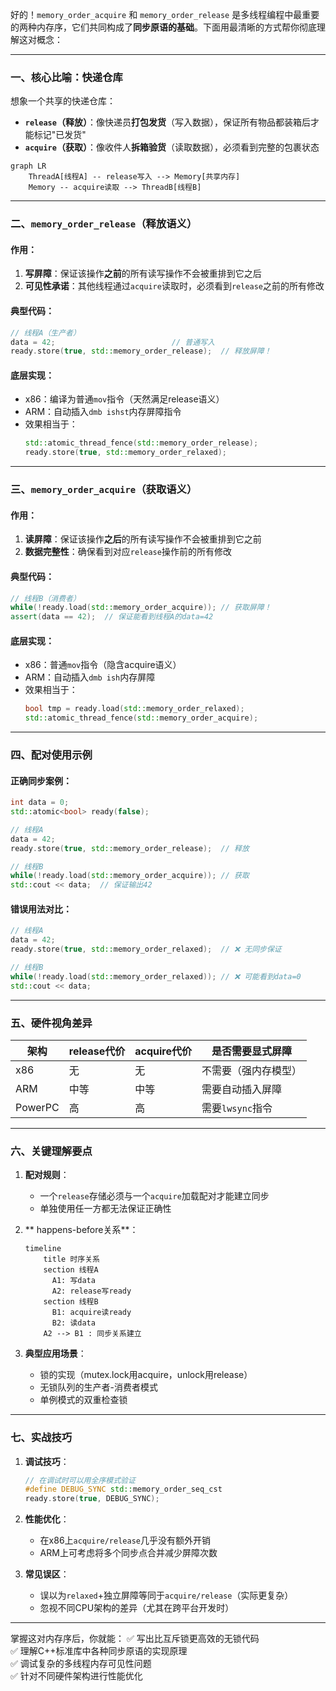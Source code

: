 好的！`memory_order_acquire` 和 `memory_order_release` 是多线程编程中最重要的两种内存序，它们共同构成了**同步原语的基础**。下面用最清晰的方式帮你彻底理解这对概念：

---

### 一、核心比喻：快递仓库
想象一个共享的快递仓库：
- **`release`（释放）**：像快递员**打包发货**（写入数据），保证所有物品都装箱后才能标记"已发货"
- **`acquire`（获取）**：像收件人**拆箱验货**（读取数据），必须看到完整的包裹状态

```mermaid
graph LR
    ThreadA[线程A] -- release写入 --> Memory[共享内存]
    Memory -- acquire读取 --> ThreadB[线程B]
```

---

### 二、`memory_order_release`（释放语义）
#### 作用：
1. **写屏障**：保证该操作**之前**的所有读写操作不会被重排到它之后
2. **可见性承诺**：其他线程通过`acquire`读取时，必须看到`release`之前的所有修改

#### 典型代码：
```cpp
// 线程A（生产者）
data = 42;                          // 普通写入
ready.store(true, std::memory_order_release);  // 释放屏障！
```

#### 底层实现：
- x86：编译为普通`mov`指令（天然满足release语义）
- ARM：自动插入`dmb ishst`内存屏障指令
- 效果相当于：
  ```cpp
  std::atomic_thread_fence(std::memory_order_release);
  ready.store(true, std::memory_order_relaxed);
  ```

---

### 三、`memory_order_acquire`（获取语义）
#### 作用：
1. **读屏障**：保证该操作**之后**的所有读写操作不会被重排到它之前
2. **数据完整性**：确保看到对应`release`操作前的所有修改

#### 典型代码：
```cpp
// 线程B（消费者）
while(!ready.load(std::memory_order_acquire)); // 获取屏障！
assert(data == 42);  // 保证能看到线程A的data=42
```

#### 底层实现：
- x86：普通`mov`指令（隐含acquire语义）
- ARM：自动插入`dmb ish`内存屏障
- 效果相当于：
  ```cpp
  bool tmp = ready.load(std::memory_order_relaxed);
  std::atomic_thread_fence(std::memory_order_acquire);
  ```

---

### 四、配对使用示例
#### 正确同步案例：
```cpp
int data = 0;
std::atomic<bool> ready(false);

// 线程A
data = 42;
ready.store(true, std::memory_order_release);  // 释放

// 线程B
while(!ready.load(std::memory_order_acquire)); // 获取
std::cout << data;  // 保证输出42
```

#### 错误用法对比：
```cpp
// 线程A
data = 42;
ready.store(true, std::memory_order_relaxed);  // ❌ 无同步保证

// 线程B
while(!ready.load(std::memory_order_relaxed)); // ❌ 可能看到data=0
std::cout << data;
```

---

### 五、硬件视角差异
| 架构 | release代价 | acquire代价 | 是否需要显式屏障 |
|------|-------------|-------------|------------------|
| x86  | 无 | 无 | 不需要（强内存模型） |
| ARM  | 中等 | 中等 | 需要自动插入屏障 |
| PowerPC | 高 | 高 | 需要`lwsync`指令 |

---

### 六、关键理解要点
1. **配对规则**：
   - 一个`release`存储必须与一个`acquire`加载配对才能建立同步
   - 单独使用任一方都无法保证正确性

2. ** happens-before关系**：
   ```mermaid
   timeline
       title 时序关系
       section 线程A
         A1: 写data
         A2: release写ready
       section 线程B
         B1: acquire读ready
         B2: 读data
       A2 --> B1 : 同步关系建立
   ```

3. **典型应用场景**：
   - 锁的实现（mutex.lock用acquire，unlock用release）
   - 无锁队列的生产者-消费者模式
   - 单例模式的双重检查锁

---

### 七、实战技巧
1. **调试技巧**：
   ```cpp
   // 在调试时可以用全序模式验证
   #define DEBUG_SYNC std::memory_order_seq_cst
   ready.store(true, DEBUG_SYNC);
   ```

2. **性能优化**：
   - 在x86上`acquire/release`几乎没有额外开销
   - ARM上可考虑将多个同步点合并减少屏障次数

3. **常见误区**：
   - 误以为`relaxed`+独立屏障等同于`acquire/release`（实际更复杂）
   - 忽视不同CPU架构的差异（尤其在跨平台开发时）

---

掌握这对内存序后，你就能：
✅ 写出比互斥锁更高效的无锁代码  
✅ 理解C++标准库中各种同步原语的实现原理  
✅ 调试复杂的多线程内存可见性问题  
✅ 针对不同硬件架构进行性能优化